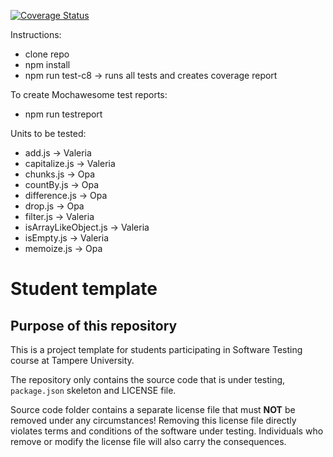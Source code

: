 [![Coverage Status](https://coveralls.io/repos/github/OpaJaa/swTestingCourse2022/badge.svg?branch=main)](https://coveralls.io/github/OpaJaa/swTestingCourse2022?branch=main)

Instructions:
 - clone repo
 - npm install
 - npm run test-c8  -> runs all tests and creates coverage report

To create Mochawesome test reports:
 - npm run testreport

Units to be tested:
- add.js                -> Valeria
- capitalize.js         -> Valeria
- chunks.js             -> Opa
- countBy.js            -> Opa
- difference.js         -> Opa
- drop.js               -> Opa
- filter.js             -> Valeria
- isArrayLikeObject.js  -> Valeria
- isEmpty.js            -> Valeria
- memoize.js            -> Opa


# Student template

## Purpose of this repository

This is a project template for students participating in Software Testing course
at Tampere University.

The repository only contains the source code that is under testing, `package.json` skeleton
and LICENSE file.

Source code folder contains a separate license file that must **NOT** be removed under any circumstances!
Removing this license file directly violates terms and conditions of the software under testing.
Individuals who remove or modify the license file will also carry the consequences.


